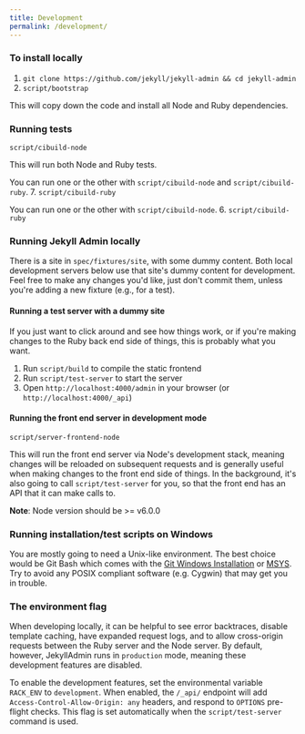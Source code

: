 ```yaml
---
title: Development
permalink: /development/
---
```


### To install locally

1. `git clone https://github.com/jekyll/jekyll-admin && cd jekyll-admin`
2. `script/bootstrap`

This will copy down the code and install all Node and Ruby dependencies.

### Running tests

`script/cibuild-node`

This will run both Node and Ruby tests.

You can run one or the other with `script/cibuild-node` and `script/cibuild-ruby`.
7. `script/cibuild-ruby`

You can run one or the other with `script/cibuild-node`.
6. `script/cibuild-ruby`

### Running Jekyll Admin locally

There is a site in `spec/fixtures/site`, with some dummy content. Both local development servers below use that site's dummy
content for development. Feel free to make any changes you'd like, just don't commit them, unless you're adding a new fixture
(e.g., for a test).

#### Running a test server with a dummy site

If you just want to click around and see how things work, or if you're making changes to the Ruby back end side of things,
this is probably what you want.

1. Run `script/build` to compile the static frontend
2. Run `script/test-server` to start the server
3. Open `http://localhost:4000/admin` in your browser (or `http://localhost:4000/_api`)

#### Running the front end server in development mode

`script/server-frontend-node`

This will run the front end server via Node's development stack, meaning changes will be reloaded on subsequent requests
and is generally useful when making changes to the front end side of things. In the background, it's also going to call
`script/test-server` for you, so that the front end has an API that it can make calls to.

**Note**: Node version should be >= v6.0.0

### Running installation/test scripts on Windows

You are mostly going to need a Unix-like environment. The best choice would be Git Bash which comes with the
[Git Windows Installation](https://git-for-windows.github.io/) or [MSYS](http://www.mingw.org/wiki/msys). Try to avoid any
POSIX compliant software (e.g. Cygwin) that may get you in trouble.


### The environment flag

When developing locally, it can be helpful to see error backtraces, disable template caching, have expanded request logs,
and to allow cross-origin requests between the Ruby server and the Node server. By default, however, JekyllAdmin runs in
`production` mode, meaning these development features are disabled.

To enable the development features, set the environmental variable `RACK_ENV` to `development`. When enabled, the `/_api/`
endpoint will add `Access-Control-Allow-Origin: any` headers, and respond to `OPTIONS` pre-flight checks. This flag is set
automatically when the `script/test-server` command is used.
